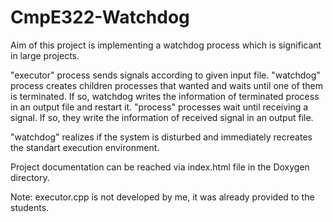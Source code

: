 # CmpE322-Watchdog

Aim of this project is implementing a watchdog process which is significant in large projects.

"executor" process sends signals according to given input file. "watchdog" process creates children processes that wanted and waits until one of them is terminated. If so, watchdog writes the information of terminated process in an output file and restart it. "process" processes wait until receiving a signal. If so, they write the information of received signal in an output file.

"watchdog" realizes if the system is disturbed and immediately recreates the standart execution environment.

Project documentation can be reached via index.html file in the Doxygen directory.

Note: executor.cpp is not developed by me, it was already provided to the students.

